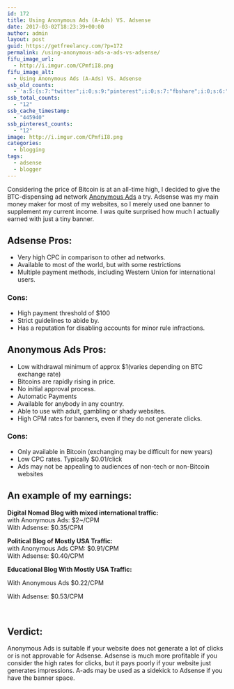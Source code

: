 ```yaml
---
id: 172
title: Using Anonymous Ads (A-Ads) VS. Adsense
date: 2017-03-02T18:23:39+00:00
author: admin
layout: post
guid: https://getfreelancy.com/?p=172
permalink: /using-anonymous-ads-a-ads-vs-adsense/
fifu_image_url:
  - http://i.imgur.com/CPmfiI8.png
fifu_image_alt:
  - Using Anonymous Ads (A-Ads) VS. Adsense
ssb_old_counts:
  - 'a:5:{s:7:"twitter";i:0;s:9:"pinterest";i:0;s:7:"fbshare";i:0;s:6:"reddit";i:0;s:6:"tumblr";i:0;}'
ssb_total_counts:
  - "12"
ssb_cache_timestamp:
  - "445940"
ssb_pinterest_counts:
  - "12"
image: http://i.imgur.com/CPmfiI8.png
categories:
  - blogging
tags:
  - adsense
  - blogger
---
```

Considering the price of Bitcoin is at an all-time high, I decided to give the BTC-dispensing ad network [Anonymous Ads](https://web.archive.org/web/20171219105512/http://a-ads.com/?partner=490540) a try. Adsense was my main money maker for most of my websites, so I merely used one banner to supplement my current income. I was quite surprised how much I actually earned with just a tiny banner.

## Adsense Pros:

  * Very high CPC in comparison to other ad networks.
  * Available to most of the world, but with some restrictions
  * Multiple payment methods, including Western Union for international users.

### Cons:

  * High payment threshold of $100
  * Strict guidelines to abide by.
  * Has a reputation for disabling accounts for minor rule infractions.

## Anonymous Ads Pros:

  * Low withdrawal minimum of approx $1(varies depending on BTC exchange rate)
  * Bitcoins are rapidly rising in price.
  * No initial approval process.
  * Automatic Payments
  * Available for anybody in any country.
  * Able to use with adult, gambling or shady websites.
  * High CPM rates for banners, even if they do not generate clicks.

### Cons:

  * Only available in Bitcoin (exchanging may be difficult for new years)
  * Low CPC rates. Typically $0.01/click
  * Ads may not be appealing to audiences of non-tech or non-Bitcoin websites

## An example of my earnings:

**Digital Nomad Blog with mixed international traffic:**  
with Anonymous Ads: $2~/CPM  
With Adsense: $0.35/CPM

**Political Blog of Mostly USA Traffic:**  
with Anonymous Ads CPM: $0.91/CPM  
With Adsense: $0.40/CPM

**Educational Blog With Mostly USA Traffic:**

With Anonymous Ads $0.22/CPM

With Adsense: $0.53/CPM

&nbsp;

## Verdict:

Anonymous Ads is suitable if your website does not generate a lot of clicks or is not approvable for Adsense. Adsense is much more profitable if you consider the high rates for clicks, but it pays poorly if your website just generates impressions. A-ads may be used as a sidekick to Adsense if you have the banner space.

&nbsp;